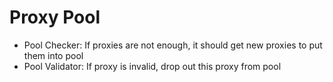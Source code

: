 # Proxy Pool

- Pool Checker: If proxies are not enough, it should get new proxies to put them into pool
- Pool Validator: If proxy is invalid, drop out this proxy from pool